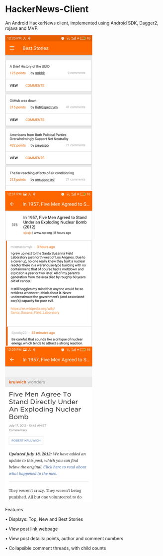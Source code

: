 # HackerNews-Client

An Android HackerNews client, implemented using Android SDK, Dagger2, rxjava and MVP. 

<img src="/images/main-screen.jpg" width="280"> <img src="/images/view-comments.jpg" width="280"> <img src="/images/view-post.jpg" width="280">


Features

• Displays: Top, New and Best Stories

• View post link webpage

• View post details: points, author and comment numbers

• Collapsible comment threads, with child counts
